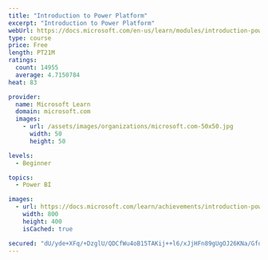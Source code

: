 ```yaml
---
title: "Introduction to Power Platform"
excerpt: "Introduction to Power Platform"
webUrl: https://docs.microsoft.com/en-us/learn/modules/introduction-power-platform/
type: course
price: Free
length: PT21M
ratings:
  count: 14955
  average: 4.7150784
heat: 83

provider:
  name: Microsoft Learn
  domain: microsoft.com
  images:
    - url: /assets/images/organizations/microsoft.com-50x50.jpg
      width: 50
      height: 50

levels:
  - Beginner

topics:
  - Power BI

images:
  - url: https://docs.microsoft.com/learn/achievements/introduction-power-platform-social.png
    width: 800
    height: 400
    isCached: true

secured: "dU/yde+XFq/+DzglU/QDCfWu4oB15TAKij++l6/xJjHFn89gUgOJ26KNa/Gfd+VfGVZEvwiGx7y1tn4yK5nCPlp6LgDbwjprwO8gzooE6EwTTQhlECbuTIckcFtgFrXPiMcGDYf3T0yIhPXElw5/80/2jYe3YqlPdVoXNqFDSuTr+s3v6tc5h5Jdg6d6EixE3GKdmW8Kf+4gAJcast/0DaKWRSI2xaKiMXwyg/UUaqcBX8rOgk20k6Qx4WyzT/MLaftqQInXBhvnlvWRe+sd+IngLBq7y3I6M/JGDytSt1GnmohBFHjbrStG5GBs2yBTKU/FX0RM6Z87AzPdII4SBzzkhySRLOpdRx1aQKkU8XYZRHY/Zt/ImT0wUOpk20e8yXMGpXd02ksL67meYMa0sHahvr2YgAz53i3JZeJvXFPf3Di1vX1E3RVbK5DaGUa3;sRjlkkteNJkMQM+fT64Fqg=="
---
```


